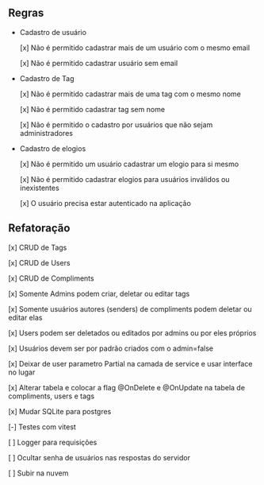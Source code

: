 ## Regras
- Cadastro de usuário

  [x] Não é permitido cadastrar mais de um usuário com o mesmo email

  [x] Não é permitido cadastrar usuário sem email

- Cadastro de Tag
  
  [x] Não é permitido cadastrar mais de uma tag com o mesmo nome

  [x] Não é permitido cadastrar tag sem nome

  [x] Não é permitido o cadastro por usuários que não sejam administradores

- Cadastro de elogios

  [x] Não é permitido um usuário cadastrar um elogio para si mesmo

  [x] Não é permitido cadastrar elogios para usuários inválidos ou inexistentes

  [x] O usuário precisa estar autenticado na aplicação

## Refatoração
  
  [x] CRUD de Tags

  [x] CRUD de Users

  [x] CRUD de Compliments

  [x] Somente Admins podem criar, deletar ou editar tags

  [x] Somente usuários autores (senders) de compliments podem deletar ou editar elas

  [x] Users podem ser deletados ou editados por admins ou por eles próprios

  [x] Usuários devem ser por padrão criados com o admin=false

  [x] Deixar de user parametro Partial<T> na camada de service e usar interface no lugar

  [x] Alterar tabela e colocar a flag @OnDelete e @OnUpdate na tabela de compliments, users e tags

  [x] Mudar SQLite para postgres
  
  [-] Testes com vitest

  [ ] Logger para requisições

  [ ] Ocultar senha de usuários nas respostas do servidor

  [ ] Subir na nuvem
